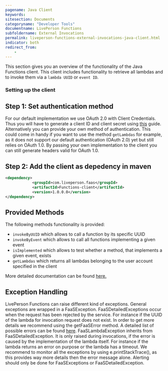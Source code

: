 ```yaml
---
pagename: Java Client
keywords:
sitesection: Documents
categoryname: "Developer Tools"
documentname: LivePerson Functions
subfoldername: External Invocations
permalink: liveperson-functions-external-invocations-java-client.html
indicator: both
redirect_from:
    -
---
```


This section gives you an overview of the functionality of the Java Functions client. This client includes functionality to retrieve all lambdas and to invoke them via a `lambda UUID` or `event ID`.

### Setting up the client

## Step 1: Set authentication method

For our default implementation we use OAuth 2.0 with Client Credentials. Thus you will have to generate a client ID and client secret using [this](https://developers.liveperson.com/liveperson-functions-external-invocations-client-credentials.html) guide. Alternatively you can provide your own method of authentication. This could come in handy if you want to use the method `getLambdas` for example, as it does not support our default authentication (OAuth 2.0) yet but still relies on OAuth 1.0. By passing your own implementation to the client you can still generate headers valid for OAuth 1.0.

## Step 2: Add the client as depedency in maven

```xml
<dependency>
            <groupId>com.liveperson.faas</groupId>
            <artifactId>Functions-client</artifactId>
            <version>1.0.0.0</version>
</dependency>
```

## Provided Methods

The following methods functionality is provided:

* `invokeByUUID` which allows to call a function by its specific UUID
* `invokeByEvent` which allows to call all functions implementing a given event
* `isImplemented` which allows to test whether a method, that implements a given event, exists
* `getLambdas` which returns all lambdas belonging to the user account specified in the client

More detailed documentation can be found [here.](liveperson-functions-development-overview.html)

## Exception Handling

LivePerson Functions can raise different kind of exceptions. General exceptions are wrapped in a FaaSException.
FaaSDetailedExceptions occur when the request has been rejected by the service.
For instance if the UUID of the lambda for invocation request does not exist.
In order to get more details we recommend using the getFaaSError method.
A detailed list of possible errors can be found [here](liveperson-functions-external-invocations-error-codes.html). FaaSLambdaException inherits from FaaSDetailedException.
It is only raised during invocations, if the error is caused by the implementation of the lambda itself.
For instance if the lambda returns an error on purpose or the lambda has a timeout.
We recommend to monitor all the exceptions by using e.printStackTrace(), as this provides way more details then the error message alone.
Alerting should only be done for FaaSExceptions or FaaSDetailedException.